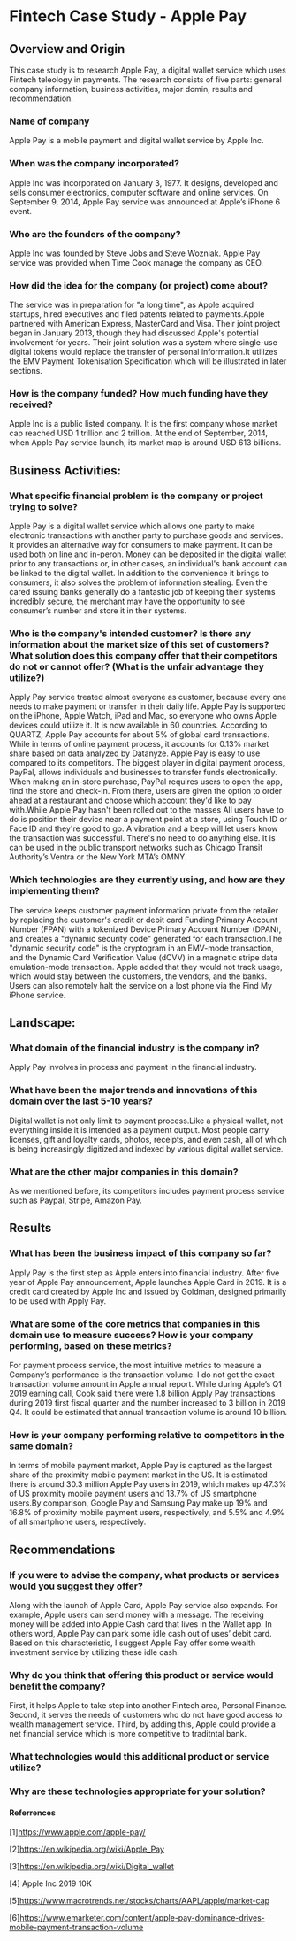 # Fintech Case Study - Apple Pay

## Overview and Origin
This case study is to research Apple Pay, a digital wallet service which uses Fintech teleology in payments. The research consists of five parts: general company information, business activities, major domin, results and recommendation. 

### Name of company
  
 Apple Pay is a mobile payment and digital wallet service by Apple Inc. 

### When was the company incorporated?

Apple Inc was incorporated on January 3, 1977. It designs, developed and sells consumer electronics, computer software and online services. On September 9, 2014, Apple Pay service was announced at Apple’s iPhone 6 event. 

### Who are the founders of the company?

Apple Inc was founded by Steve Jobs and Steve Wozniak. Apple Pay service was provided when Time Cook manage the company as CEO.

### How did the idea for the company (or project) come about?

The service was in preparation for "a long time", as Apple acquired startups, hired executives and filed patents related to payments.Apple partnered with American Express, MasterCard and Visa. Their joint project began in January 2013, though they had discussed Apple's potential involvement for years. Their joint solution was a system where single-use digital tokens would replace the transfer of personal information.It utilizes the EMV Payment Tokenisation Specification which will be illustrated in later sections. 

### How is the company funded? How much funding have they received?

Apple Inc is a public listed company. It is the first company whose market cap reached USD 1 trillion and 2 trillion.  At the end of September, 2014, when Apple Pay service launch, its market map is around USD 613 billions. 

## Business Activities:

### What specific financial problem is the company or project trying to solve?

Apple Pay is a digital wallet service which allows one party to make electronic transactions with another party to purchase goods and services. It provides an alternative way for consumers to make payment. It can be used both on line and in-peron. Money can be deposited in the digital wallet prior to any transactions or, in other cases, an individual's bank account can be linked to the digital wallet. 
In addition to the convenience it brings to consumers, it also solves the problem of information stealing. Even the cared issuing banks generally do a fantastic job of keeping their systems incredibly secure, the merchant may have the opportunity to see consumer’s number and store it in their systems. 

### Who is the company's intended customer?  Is there any information about the market size of this set of customers?What solution does this company offer that their competitors do not or cannot offer? (What is the unfair advantage they utilize?)

Apply Pay service treated almost everyone as customer, because every one needs to make payment or transfer in their daily life. Apple Pay is supported on the iPhone, Apple Watch, iPad and Mac, so everyone who owns Apple devices could utilize it.
It is now available in 60 countries. According to QUARTZ, Apple Pay accounts for about 5% of global card transactions.  While in terms of online payment process, it accounts for 0.13% market share based on data analyzed by Datanyze. 
Apple Pay is easy to use compared to its competitors. The biggest player in digital payment process, PayPal, allows individuals and businesses to transfer funds electronically. When making an in-store purchase, PayPal requires users to open the app, find the store and check-in. From there, users are given the option to order ahead at a restaurant and choose which account they'd like to pay with.While Apple Pay hasn't been rolled out to the masses All users have to do is position their device near a payment point at a store, using Touch ID or Face ID and they're good to go. A vibration and a beep will let users know the transaction was successful. There's no need to do anything else. It is can be used in the public transport networks such as Chicago Transit Authority’s Ventra or the New York MTA’s OMNY.

### Which technologies are they currently using, and how are they implementing them? 
The service keeps customer payment information private from the retailer by replacing the customer's credit or debit card Funding Primary Account Number (FPAN) with a tokenized Device Primary Account Number (DPAN), and creates a "dynamic security code" generated for each transaction.The "dynamic security code" is the cryptogram in an EMV-mode transaction, and the Dynamic Card Verification Value (dCVV) in a magnetic stripe data emulation-mode transaction. Apple added that they would not track usage, which would stay between the customers, the vendors, and the banks. Users can also remotely halt the service on a lost phone via the Find My iPhone service.

## Landscape:
### What domain of the financial industry is the company in?
Apply Pay involves in process and payment in the financial industry. 

### What have been the major trends and innovations of this domain over the last 5-10 years?
Digital wallet is not only limit to payment process.Like a physical wallet, not everything inside it is intended as a payment output. Most people carry licenses, gift and loyalty cards, photos, receipts, and even cash, all of which is being increasingly digitized and indexed by various digital wallet service. 

### What are the other major companies in this domain?
As we mentioned before, its competitors includes payment process service such as Paypal, Stripe, Amazon Pay. 


## Results
### What has been the business impact of this company so far?
Apply Pay is the first step as Apple enters into financial industry. After five year of Apple Pay announcement, Apple launches Apple Card in 2019. It is a credit card created by Apple Inc and issued by Goldman, designed primarily to be used with Apply Pay. 

### What are some of the core metrics that companies in this domain use to measure success? How is your company performing, based on these metrics?
For payment process service, the most intuitive metrics to measure a Company’s performance is the transaction volume. I do not get the exact transaction volume amount in Apple annual report. While during Apple’s Q1 2019 earning call, Cook said there were 1.8 billion Apply Pay transactions during 2019 first fiscal quarter and the number increased to 3 billion in 2019 Q4. It could be estimated that annual transaction volume is around 10 billion.

### How is your company performing relative to competitors in the same domain?
In terms of mobile payment market, Apple Pay is captured as the largest share of the proximity mobile payment market in the US. It is estimated there is around 30.3 million Apple Pay users in 2019, which makes up 47.3% of US proximity mobile payment users and 13.7% of US smartphone users.By comparison, Google Pay and Samsung Pay make up 19% and 16.8% of proximity mobile payment users, respectively, and 5.5% and 4.9% of all smartphone users, respectively.

## Recommendations

### If you were to advise the company, what products or services would you suggest they offer? 
Along with the launch of Apple Card, Apple Pay service also expands. For example, Apple users can send money with a message. The receiving money will be added into Apple Cash card that lives in the Wallet app. In others word, Apple Pay can park some idle cash out of uses’ debit card. Based on this characteristic, I suggest Apple Pay offer some wealth investment service by utilizing these idle cash. 

### Why do you think that offering this product or service would benefit the company?
First, it helps Apple to take step into another Fintech area, Personal Finance. Second, it serves the needs of customers who do not have good access to wealth management service. Third, by adding this, Apple could provide a net financial service which is more competitive to traditntal bank. 


### What technologies would this additional product or service utilize?

### Why are these technologies appropriate for your solution?


#### Referrences
[1]https://www.apple.com/apple-pay/

[2]https://en.wikipedia.org/wiki/Apple_Pay 

[3]https://en.wikipedia.org/wiki/Digital_wallet 

[4] Apple Inc 2019 10K

[5]https://www.macrotrends.net/stocks/charts/AAPL/apple/market-cap

[6]https://www.emarketer.com/content/apple-pay-dominance-drives-mobile-payment-transaction-volume
